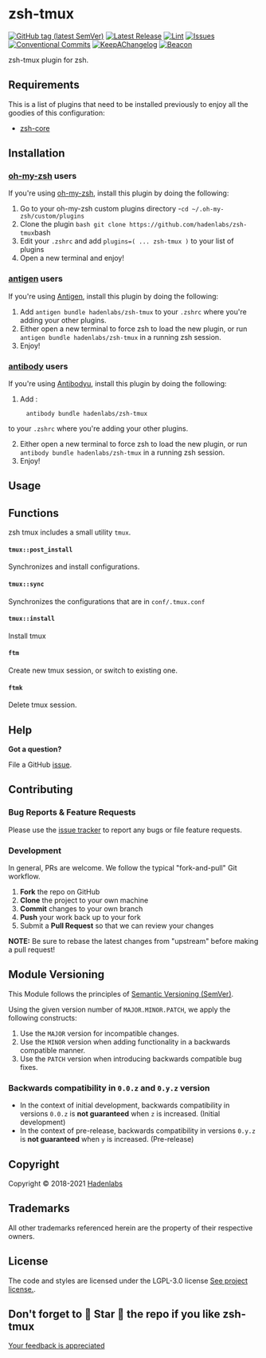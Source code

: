 <!--


  ** DO NOT EDIT THIS FILE
  **
  ** 1) Make all changes to `README.yaml`
  ** 2) Run`make readme` to rebuild this file.
  **
  ** (We maintain HUNDREDS of open source projects. This is how we maintain our sanity.)
  **


  -->

# zsh-tmux

[![GitHub tag (latest SemVer)](https://img.shields.io/github/v/tag/hadenlabs/zsh-tmux?label=latest&sort=semver)](https://github.com/hadenlabs/zsh-tmux/releases) [![Latest Release](https://img.shields.io/github/release/hadenlabs/zsh-tmux)](https://github.com/hadenlabs/zsh-tmux/releases) [![Lint](https://img.shields.io/github/workflow/status/hadenlabs/zsh-tmux/lint-code)](https://github.com/hadenlabs/zsh-tmux/actions) [![Issues](https://img.shields.io/github/issues/hadenlabs/zsh-tmux)](https://github.com/hadenlabs/zsh-tmux/issues) [![Conventional Commits](https://img.shields.io/badge/Conventional%20Commits-1.0.0-yellow)](https://conventionalcommits.org) [![KeepAChangelog](https://img.shields.io/badge/Keep%20A%20Changelog-1.0.0-%23E05735)](https://keepachangelog.com) [![Beacon](https://ga-beacon.appspot.com/G-MZEK48EGE8/zsh-tmux/readme)](https://github.com/hadenlabs/zsh-tmux)

zsh-tmux plugin for zsh.

## Requirements

This is a list of plugins that need to be installed previously to enjoy all the goodies of this configuration:

- [zsh-core](https://github.com/hadenlabs/zsh-core)

## Installation

### [oh-my-zsh](https://github.com/robbyrussell/oh-my-zsh) users

If you're using [oh-my-zsh](https://gitub.com/robbyrussell/oh-my-zsh), install this plugin by doing the following:

1.  Go to your oh-my-zsh custom plugins directory -`cd ~/.oh-my-zsh/custom/plugins`
2.  Clone the plugin `bash git clone https://github.com/hadenlabs/zsh-tmux`bash
3.  Edit your `.zshrc` and add `plugins=( ... zsh-tmux )` to your list of plugins
4.  Open a new terminal and enjoy!

### [antigen](https://github.com/zsh-users/antigen) users

If you're using [Antigen](https://github.com/zsh-users/antigen), install this plugin by doing the following:

1.  Add `antigen bundle hadenlabs/zsh-tmux` to your `.zshrc` where you're adding your other plugins.
2.  Either open a new terminal to force zsh to load the new plugin, or run `antigen bundle hadenlabs/zsh-tmux` in a running zsh session.
3.  Enjoy!

### [antibody](https://github.com/getantibody/antibody) users

If you're using [Antibodyu](https://github.com/getantibody/antibody), install this plugin by doing the following:

1.  Add :

```{.sourceCode .bash}
     antibody bundle hadenlabs/zsh-tmux
```

to your `.zshrc` where you're adding your other plugins.

2.  Either open a new terminal to force zsh to load the new plugin, or run `antibody bundle hadenlabs/zsh-tmux` in a running zsh session.
3.  Enjoy!

## Usage

## Functions

zsh tmux includes a small utility `tmux`.

#### `tmux::post_install`

Synchronizes and install configurations.

#### `tmux::sync`

Synchronizes the configurations that are in `conf/.tmux.conf`

#### `tmux::install`

Install tmux

#### `ftm`

Create new tmux session, or switch to existing one.

#### `ftmk`

Delete tmux session.

## Help

**Got a question?**

File a GitHub [issue](https://github.com/hadenlabs/zsh-tmux/issues).

## Contributing

### Bug Reports & Feature Requests

Please use the [issue tracker](https://github.com/hadenlabs/zsh-tmux/issues) to report any bugs or file feature requests.

### Development

In general, PRs are welcome. We follow the typical "fork-and-pull" Git workflow.

1.  **Fork** the repo on GitHub
2.  **Clone** the project to your own machine
3.  **Commit** changes to your own branch
4.  **Push** your work back up to your fork
5.  Submit a **Pull Request** so that we can review your changes

**NOTE:** Be sure to rebase the latest changes from "upstream" before making a pull request!

## Module Versioning

This Module follows the principles of [Semantic Versioning (SemVer)](https://semver.org/).

Using the given version number of `MAJOR.MINOR.PATCH`, we apply the following constructs:

1. Use the `MAJOR` version for incompatible changes.
1. Use the `MINOR` version when adding functionality in a backwards compatible manner.
1. Use the `PATCH` version when introducing backwards compatible bug fixes.

### Backwards compatibility in `0.0.z` and `0.y.z` version

- In the context of initial development, backwards compatibility in versions `0.0.z` is **not guaranteed** when `z` is increased. (Initial development)
- In the context of pre-release, backwards compatibility in versions `0.y.z` is **not guaranteed** when `y` is increased. (Pre-release)

## Copyright

Copyright © 2018-2021 [Hadenlabs](https://hadenlabs.com)

## Trademarks

All other trademarks referenced herein are the property of their respective owners.

## License

The code and styles are licensed under the LGPL-3.0 license [See project license.](LICENSE).

## Don't forget to 🌟 Star 🌟 the repo if you like zsh-tmux

[Your feedback is appreciated](https://github.com/hadenlabs/zsh-tmux/issues)
